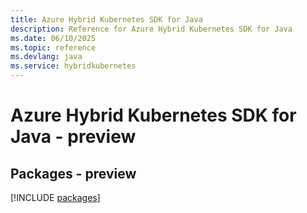 ```yaml
---
title: Azure Hybrid Kubernetes SDK for Java
description: Reference for Azure Hybrid Kubernetes SDK for Java
ms.date: 06/10/2025
ms.topic: reference
ms.devlang: java
ms.service: hybridkubernetes
---
```

# Azure Hybrid Kubernetes SDK for Java - preview
## Packages - preview
[!INCLUDE [packages](hybrid-kubernetes-index.md)]